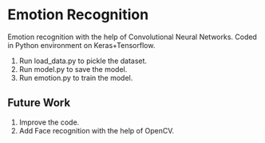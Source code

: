 # Emotion Recognition
Emotion recognition with the help of Convolutional Neural Networks. Coded in Python environment on Keras+Tensorflow.
1. Run load_data.py to pickle the dataset.
2. Run model.py to save the model.
3. Run emotion.py to train the model.

## Future Work
1. Improve the code.
2. Add Face recognition with the help of OpenCV.
